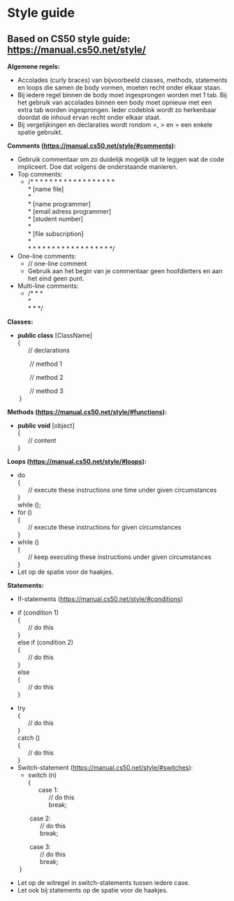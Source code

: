 Style guide
===========
Based on CS50 style guide: https://manual.cs50.net/style/
---------------------------------------------------------

**Algemene regels:**
* Accolades (curly braces) van bijvoorbeeld classes, methods, statements en loops die samen de body vormen, moeten recht onder elkaar staan.
* Bij iedere regel binnen de body moet ingesprongen worden met 1 tab. Bij het gebruik van accolades binnen een body moet opnieuw met een extra tab worden ingesprongen. Ieder codeblok wordt zo herkenbaar doordat de inhoud ervan recht onder elkaar staat.
* Bij vergelijkingen en declaraties wordt rondom <, > en = een enkele spatie gebruikt. 

**Comments (https://manual.cs50.net/style/#comments):**
* Gebruik commentaar om zo duidelijk mogelijk uit te leggen wat de code impliceert. Doe dat volgens de onderstaande manieren.
* Top comments:
  - /* * * * * * * * * * * * * * * * * *  
   \* [name file]    
   \*       
   \* [name programmer]    
   \* [email adress programmer]    
   \* [student number]    
   \*   
   \* [file subscription]   
   \*   
   \* * * * * * * * * * * * * * * * * */
* One-line comments:
  - // one-line comment
  - Gebruik aan het begin van je commentaar geen hoofdletters en aan het eind geen punt.
* Multi-line comments:
  - /* * *   
  \*     
  \* * */    

**Classes:**
* **public class** [ClassName]     
{     
&nbsp;&nbsp;&nbsp;&nbsp;&nbsp;&nbsp;// declarations     
          
&nbsp;&nbsp;&nbsp;&nbsp;&nbsp;&nbsp;&nbsp;&nbsp;&nbsp;&nbsp;&nbsp;&nbsp;&nbsp;// method 1      
      
&nbsp;&nbsp;&nbsp;&nbsp;&nbsp;&nbsp;&nbsp;&nbsp;&nbsp;&nbsp;&nbsp;&nbsp;&nbsp;// method 2      
      
&nbsp;&nbsp;&nbsp;&nbsp;&nbsp;&nbsp;&nbsp;&nbsp;&nbsp;&nbsp;&nbsp;&nbsp;&nbsp;// method 3      
&nbsp;&nbsp;&nbsp;&nbsp;&nbsp;&nbsp;&nbsp;}

**Methods (https://manual.cs50.net/style/#functions):**
* **public void** [object]     
{     
&nbsp;&nbsp;&nbsp;&nbsp;&nbsp;&nbsp;// content     
}   


**Loops (https://manual.cs50.net/style/#loops):**
* do     
{    
&nbsp;&nbsp;&nbsp;&nbsp;&nbsp;&nbsp;// execute these instructions one time under given circumstances      
}    
while ();
* for ()     
{    
&nbsp;&nbsp;&nbsp;&nbsp;&nbsp;&nbsp;// execute these instructions for given circumstances     
}     
* while ()      
{    
&nbsp;&nbsp;&nbsp;&nbsp;&nbsp;&nbsp;// keep executing these instructions under given circumstances      
}
* Let op de spatie voor de haakjes.

**Statements:**
* If-statements (https://manual.cs50.net/style/#conditions)
- if (condition 1)          
{     
&nbsp;&nbsp;&nbsp;&nbsp;&nbsp;&nbsp;// do this     
}     
else if (condition 2)     
{    
&nbsp;&nbsp;&nbsp;&nbsp;&nbsp;&nbsp;// do this     
}     
else   
{     
&nbsp;&nbsp;&nbsp;&nbsp;&nbsp;&nbsp;// do this          
}  
* try     
{     
&nbsp;&nbsp;&nbsp;&nbsp;&nbsp;&nbsp;// do this       
}      
catch ()      
{     
&nbsp;&nbsp;&nbsp;&nbsp;&nbsp;&nbsp;// do this     
}
* Switch-statement (https://manual.cs50.net/style/#switches):
   - switch (n)     
{     
&nbsp;&nbsp;&nbsp;&nbsp;&nbsp;&nbsp;case 1:     
&nbsp;&nbsp;&nbsp;&nbsp;&nbsp;&nbsp;&nbsp;&nbsp;&nbsp;&nbsp;&nbsp;&nbsp;// do this     
&nbsp;&nbsp;&nbsp;&nbsp;&nbsp;&nbsp;&nbsp;&nbsp;&nbsp;&nbsp;&nbsp;&nbsp;break;     
       
&nbsp;&nbsp;&nbsp;&nbsp;&nbsp;&nbsp;&nbsp;&nbsp;&nbsp;&nbsp;&nbsp;&nbsp;&nbsp;case 2:     
&nbsp;&nbsp;&nbsp;&nbsp;&nbsp;&nbsp;&nbsp;&nbsp;&nbsp;&nbsp;&nbsp;&nbsp;&nbsp;&nbsp;&nbsp;&nbsp;&nbsp;&nbsp;&nbsp;// do this     
&nbsp;&nbsp;&nbsp;&nbsp;&nbsp;&nbsp;&nbsp;&nbsp;&nbsp;&nbsp;&nbsp;&nbsp;&nbsp;&nbsp;&nbsp;&nbsp;&nbsp;&nbsp;&nbsp;break;     
       
&nbsp;&nbsp;&nbsp;&nbsp;&nbsp;&nbsp;&nbsp;&nbsp;&nbsp;&nbsp;&nbsp;&nbsp;&nbsp;case 3:     
&nbsp;&nbsp;&nbsp;&nbsp;&nbsp;&nbsp;&nbsp;&nbsp;&nbsp;&nbsp;&nbsp;&nbsp;&nbsp;&nbsp;&nbsp;&nbsp;&nbsp;&nbsp;&nbsp;// do this     
&nbsp;&nbsp;&nbsp;&nbsp;&nbsp;&nbsp;&nbsp;&nbsp;&nbsp;&nbsp;&nbsp;&nbsp;&nbsp;&nbsp;&nbsp;&nbsp;&nbsp;&nbsp;&nbsp;break;   
&nbsp;&nbsp;&nbsp;&nbsp;&nbsp;&nbsp;&nbsp;}    
* Let op de witregel in switch-statements tussen iedere case.
* Let ook bij statements op de spatie voor de haakjes.